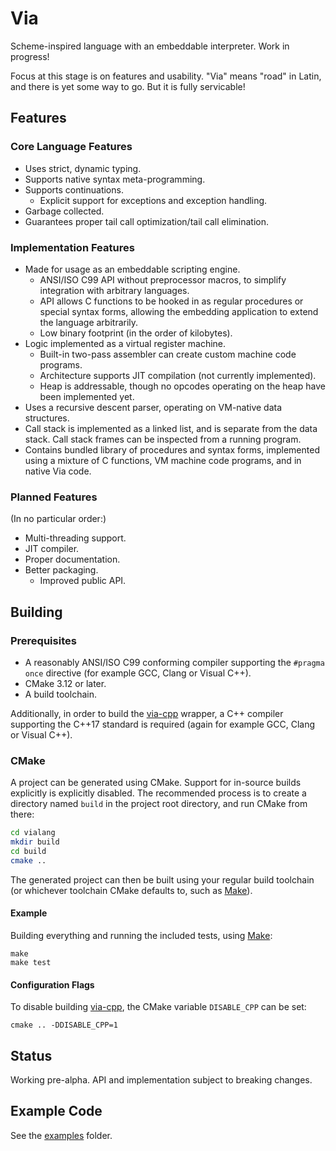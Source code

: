 # Via

Scheme-inspired language with an embeddable interpreter. Work in progress!

Focus at this stage is on features and usability. "Via" means "road" in Latin,
and there is yet some way to go. But it is fully servicable!

## Features

### Core Language Features

- Uses strict, dynamic typing.
- Supports native syntax meta-programming.
- Supports continuations.
  - Explicit support for exceptions and exception handling.
- Garbage collected.
- Guarantees proper tail call optimization/tail call elimination.

### Implementation Features

- Made for usage as an embeddable scripting engine.
    - ANSI/ISO C99 API without preprocessor macros, to simplify integration with
      arbitrary languages.
    - API allows C functions to be hooked in as regular procedures or special
      syntax forms, allowing the embedding application to extend the language
      arbitrarily.
    - Low binary footprint (in the order of kilobytes).
- Logic implemented as a virtual register machine.
  - Built-in two-pass assembler can create custom machine code programs.
  - Architecture supports JIT compilation (not currently implemented).
  - Heap is addressable, though no opcodes operating on the heap have been
    implemented yet.
- Uses a recursive descent parser, operating on VM-native data structures.
- Call stack is implemented as a linked list, and is separate from the data
  stack. Call stack frames can be inspected from a running program.
- Contains bundled library of procedures and syntax forms, implemented using a
  mixture of C functions, VM machine code programs, and in native Via code.

### Planned Features

(In no particular order:)

- Multi-threading support.
- JIT compiler.
- Proper documentation.
- Better packaging.
  - Improved public API.

## Building

### Prerequisites

- A reasonably ANSI/ISO C99 conforming compiler supporting the `#pragma once`
  directive (for example GCC, Clang or Visual C++).
- CMake 3.12 or later.
- A build toolchain.

Additionally, in order to build the [via-cpp](via-cpp/) wrapper, a C++ compiler
supporting the C++17 standard is required (again for example GCC, Clang or
Visual C++).

### CMake

A project can be generated using CMake. Support for in-source builds explicitly
is explicitly disabled. The recommended process is to create a directory named
`build` in the project root directory, and run CMake from there:

```sh
cd vialang
mkdir build
cd build
cmake ..
```

The generated project can then be built using your regular build toolchain
(or whichever toolchain CMake defaults to, such as
[Make](<https://en.wikipedia.org/wiki/Make_(software)>)).

#### Example

Building everything and running the included tests, using
[Make](<https://en.wikipedia.org/wiki/Make_(software)>):

```
make
make test
```

#### Configuration Flags

To disable building [via-cpp](via-cpp/), the CMake variable `DISABLE_CPP` can be
set:

```
cmake .. -DDISABLE_CPP=1
```

## Status

Working pre-alpha. API and implementation subject to breaking changes.

## Example Code

See the [examples](examples) folder.
